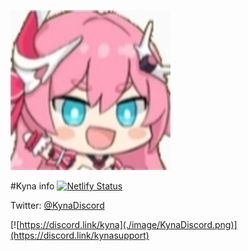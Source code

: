![Kyna.png](./image/kyna.png)

#Kyna info [![Netlify Status](https://api.netlify.com/api/v1/badges/780d11a3-ca55-46d9-b9cf-1f144d08e392/deploy-status)](https://app.netlify.com/sites/kyna/deploys)
 
Twitter: <a href="https://twitter.com/KynaDiscord?ref_src=twsrc%5Etfw" class="twitter-follow-button" data-show-count="false">@KynaDiscord</a>

[![https://discord.link/kyna](./image/KynaDiscord.png)](https://discord.link/kynasupport)
